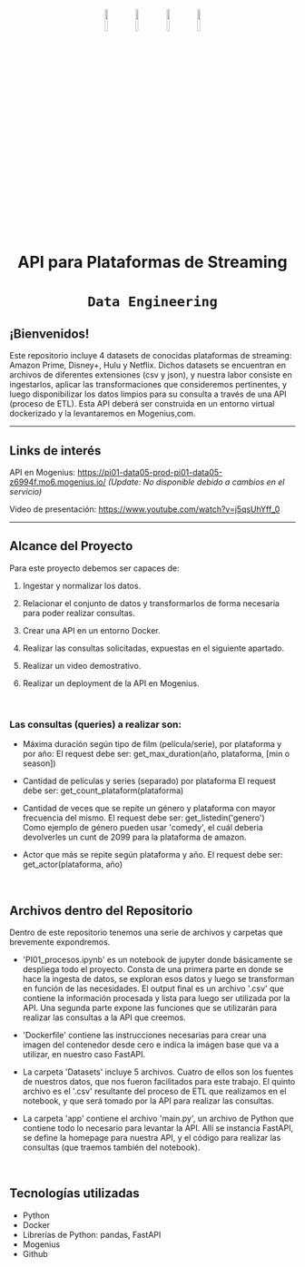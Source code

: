 <p align="center" width="100%">
    <img width="10%" src="https://es.logodownload.org/wp-content/uploads/2018/11/netflix-logo-51.png">
    <img width="10%" src="https://logodownload.org/wp-content/uploads/2019/09/hulu-logo.png">
    <img width="10%" src="https://logodownload.org/wp-content/uploads/2020/11/disney-plus-logo-1.png">
    <img width="10%" src="https://logodownload.org/wp-content/uploads/2018/07/prime-video.png">
</p>

# <h1 align=center> **API para Plataformas de Streaming** </h1>

# <h1 align=center>**`Data Engineering`**</h1>


## ¡Bienvenidos! 
Este repositorio incluye 4 datasets de conocidas plataformas de streaming: Amazon Prime, Disney+, Hulu y Netflix. Dichos datasets se encuentran en archivos de diferentes extensiones (csv y json), y nuestra labor consiste en ingestarlos, aplicar las transformaciones que consideremos pertinentes, y luego disponibilizar los datos limpios para su consulta a través de una API (proceso de ETL). Esta API deberá ser construida en un entorno virtual dockerizado y la levantaremos en Mogenius,com. 

<hr>  

## Links de interés 
API en Mogenius: https://pi01-data05-prod-pi01-data05-z6994f.mo6.mogenius.io/ *(Update: No disponible debido a cambios en el servicio)*

Video de presentación: https://www.youtube.com/watch?v=j5qsUhYff_0

<hr>

## **Alcance del Proyecto**
Para este proyecto debemos ser capaces de:

1. Ingestar y normalizar los datos.

2. Relacionar el conjunto de datos y transformarlos de forma necesaria para poder realizar consultas. 

3. Crear una API en un entorno Docker.

5. Realizar las consultas solicitadas, expuestas en el siguiente apartado.

6. Realizar un video demostrativo.

7. Realizar un deployment de la API en Mogenius.

<br>

### Las consultas (queries) a realizar son:

+ Máxima duración según tipo de film (película/serie), por plataforma y por año:
    El request debe ser: get_max_duration(año, plataforma, [min o season])

+ Cantidad de películas y series (separado) por plataforma
    El request debe ser: get_count_plataform(plataforma)  
  
+ Cantidad de veces que se repite un género y plataforma con mayor frecuencia del mismo.
    El request debe ser: get_listedin('genero')  
    Como ejemplo de género pueden usar 'comedy', el cuál deberia devolverles un cunt de 2099 para la plataforma de amazon.

+ Actor que más se repite según plataforma y año.
  El request debe ser: get_actor(plataforma, año)

<br>

## **Archivos dentro del Repositorio**
Dentro de este repositorio tenemos una serie de archivos y carpetas que brevemente expondremos.

* 'PI01_procesos.ipynb' es un notebook de jupyter donde básicamente se despliega todo el proyecto. Consta de una primera parte en donde se hace la ingesta de datos, se exploran esos datos y luego se transforman en función de las necesidades. El output final es un archivo '.csv' que contiene la información procesada y lista para luego ser utilizada por la API. Una segunda parte expone las funciones que se utilizarán para realizar las consultas a la API que creemos.

* 'Dockerfile' contiene las instrucciones necesarias para crear una imagen del contenedor desde cero e indica la imágen base que va a utilizar, en nuestro caso FastAPI.

* La carpeta 'Datasets' incluye 5 archivos. Cuatro de ellos son los fuentes de nuestros datos, que nos fueron facilitados para este trabajo. El quinto archivo es el '.csv' resultante del proceso de ETL que realizamos en el notebook, y que será tomado por la API para realizar las consultas.

* La carpeta 'app' contiene el archivo 'main.py', un archivo de Python que contiene todo lo necesario para levantar la API. Allí se instancia FastAPI, se define la homepage para nuestra API, y el código para realizar las consultas (que traemos también del notebook).

<br>

## **Tecnologías utilizadas**
* Python
* Docker
* Librerías de Python: pandas, FastAPI
* Mogenius
* Github
